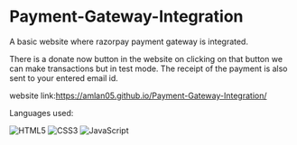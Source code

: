 # Payment-Gateway-Integration
A basic website where razorpay payment gateway is integrated.

 There is a donate now button in the website on clicking on that button we can make transactions but in test mode. The receipt of the payment is also sent to your     entered email id.

website link:https://amlan05.github.io/Payment-Gateway-Integration/

Languages used:

![HTML5](https://img.shields.io/badge/html%205-grey?style=for-the-badge&logo=html5&logoColor=white&labelColor=8E2DE2)
![CSS3](https://img.shields.io/badge/css%203-grey?style=for-the-badge&logo=css3&logoColor=white&labelColor=8E2DE2)
![JavaScript](https://img.shields.io/badge/-JavaScript-grey?style=for-the-badge&logo=javascript&logoColor=white&labelColor=8E2DE2)
